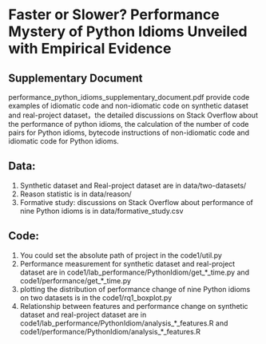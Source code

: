 # Faster or Slower? Performance Mystery of Python Idioms Unveiled with Empirical Evidence
## Supplementary Document
performance_python_idioms_supplementary_document.pdf provide code examples of idiomatic code and non-idiomatic code on synthetic dataset and real-project dataset，the detailed discussions on Stack Overflow about the performance of python idioms, the calculation of the number of code pairs for Python idioms, bytecode instructions of non-idiomatic code and idiomatic code for Python idioms.

## Data:
  1. Synthetic dataset and Real-project dataset are in data/two-datasets/
  2. Reason statistic is in data/reason/
  3. Formative study: discussions on Stack Overflow about performance of nine Python idioms is in data/formative_study.csv
  
## Code:

   1. You could set the absolute path of project in the code1/util.py
   2. Performance measurement for synthetic dataset and real-project dataset are in code1/lab_performance/PythonIdiom/get\_\*\_time.py and code1/performance/get\_\*\_time.py
   3. plotting the distribution of performance change of nine Python idioms on two datasets is in the code1/rq1_boxplot.py
   4. Relationship between features and performance change on synthetic dataset and real-project dataset are in code1/lab_performance/PythonIdiom/analysis\_\*\_features.R and code1/performance/PythonIdiom/analysis\_\*\_features.R 
